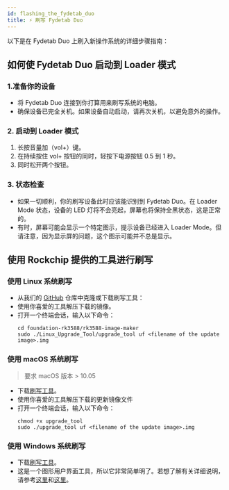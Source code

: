 ```yaml
---
id: flashing_the_fydetab_duo
title: ⚡️ 刷写 Fydetab Duo
---
```


以下是在 Fydetab Duo 上刷入新操作系统的详细步骤指南：

## 如何使 Fydetab Duo 启动到 Loader 模式

### 1.准备你的设备

- 将 Fydetab Duo 连接到你打算用来刷写系统的电脑。
- 确保设备已完全关机。如果设备自动启动，请再次关机，以避免意外的操作。

### 2. 启动到 Loader 模式

1. 长按音量加（vol+）键。
2. 在持续按住 vol+ 按钮的同时，轻按下电源按钮 0.5 到 1 秒。
3. 同时松开两个按钮。

### 3. 状态检查

- 如果一切顺利，你的刷写设备此时应该能识别到 Fydetab Duo。在 Loader Mode 状态，设备的 LED 灯将不会亮起，屏幕也将保持全黑状态，这是正常的。
- 有时，屏幕可能会显示一个特定图示，提示设备已经进入 Loader Mode。但请注意，因为显示屏的问题，这个图示可能并不总是显示。

## 使用 Rockchip 提供的工具进行刷写

### 使用 Linux 系统刷写

- 从我们的 [GitHub](https://github.com/openFyde/foundation-rk3588/tree/main/rk3588-image-maker) 仓库中克隆或下载刷写工具：
- 使用你喜爱的工具解压下载的镜像。
- 打开一个终端会话，输入以下命令：
  ```
  cd foundation-rk3588/rk3588-image-maker
  sudo ./Linux_Upgrade_Tool/upgrade_tool uf <filename of the update image>.img
    ```


### 使用 macOS 系统刷写

> 要求 macOS 版本 > 10.05
- 下载[刷写工具](https://download.fydeos.io/utils/upgrade_tool_v2.3_mac.zip)。
- 使用你喜爱的工具解压下载的更新镜像文件
- 打开一个终端会话，输入以下命令：
  ```
  chmod +x upgrade_tool
  sudo ./upgrade_tool uf <filename of the update image>.img
  ```

### 使用 Windows 系统刷写

- 下载[刷写工具](https://download.fydeos.io/utils/windows_RKDevTool_Release_v2.92.zip)。
- 这是一个图形用户界面工具，所以它非常简单明了。若想了解有关详细说明，请参考[这里](https://wiki.radxa.com/Android/android_tool)和[这里](https://wiki.radxa.com/Android/android_tool)。
